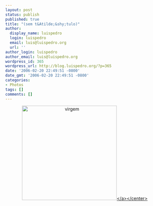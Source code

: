 ```yaml
---
layout: post
status: publish
published: true
title: "(sem t&Atilde;&shy;tulo)"
author:
  display_name: luispedro
  login: luispedro
  email: luis@luispedro.org
  url: ''
author_login: luispedro
author_email: luis@luispedro.org
wordpress_id: 365
wordpress_url: http://blog.luispedro.org/?p=365
date: '2006-02-20 22:49:51 -0800'
date_gmt: '2006-02-20 22:49:51 -0800'
categories:
- Photos
tags: []
comments: []
---
```

<p><center><a id="p364" rel="attachment" class="imagelink" href="http:&#47;&#47;blog.luispedro.org&#47;?attachment_id=364" title="virgem"><img id="image364" src="http:&#47;&#47;blog.luispedro.org&#47;wp-content&#47;uploads&#47;2006&#47;02&#47;virgem.jpg" alt="virgem" height="300" &#47;><&#47;a><&#47;center></p>
